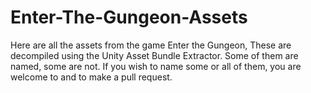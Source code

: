 # Enter-The-Gungeon-Assets
Here are all the assets from the game Enter the Gungeon, These are decompiled using the Unity Asset Bundle Extractor. Some of them are named, some are not. If you wish to name some or all of them, you are welcome to and to make a pull request.
